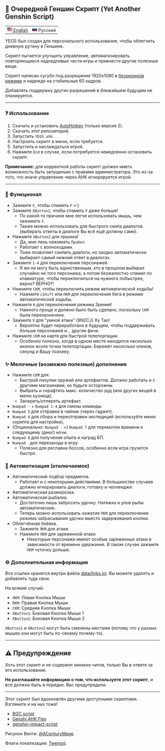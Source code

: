 ## 🎈 Очередной Геншин Скрипт (Yet Another Genshin Script)

<table>
  <tr>
    <td valign="center"><a href="README.md"><img src="data/lang_en.png" width="16"/> English</a></td>
    <td valign="center"><img src="data/lang_ru.png" width="16"/> Русский</td>
  </tr>
</table>

YEGS был создан для персонального использования, чтобы облегчить дневную рутину в Геншине.

Скрипт пытается улучшить управление, автоматизировать повторяющиеся надоедливые части игры и привнести другие полезные вещи.

Скрипт написан сугубо под разрешение 1920x1080 в [безоконном режиме](https://gaming.stackexchange.com/a/376533) и надежде на стабильные 60 кадров.

Добавлять поддержку других разрешений в ближайшем будущем не планируется.

---

### ❓ Использование
1. Скачать и установить [AutoHotkey](https://www.autohotkey.com/) (только версия 2).
2. Скачать этот репозиторий.
3. Запустить `YEGS.ahk`.
4. Настроить скрипт в меню, если требуется.
5. Запустить и наслаждаться игрой.
6. Нажмите `End` в случае, если потребуется немедленно остановить скрипт.

**Примечание:** для корректной работы скрипт должен иметь возможность быть запущеным с правами администратора. Это из-за того, что иначе управление через AHK игнорируется игрой.

---

### 🎨 Функционал
- Зажмите `F`, чтобы спамить `F` >:)
- Зажмите `XButton1`, чтобы спамить `F` даже больше!
  - По какой-то причине мне легче использовать мышь, чем зажимать `F`.
  - Также можно использовать для быстрого скипа диалогов (выбирать ответы в диалоге Вы всё ещё должны сами).
- Нажмите `XButton2` для прыжка!
  - Да, мне лень нажимать `Пробел`.
  - Работает с волноходами.
  - Тоже позволяет скипать диалоги, но заодно автоматически выбирает самый нижний ответ в диалогах.
- Зажмите `1-4` для переключения персонажей.
  - Я же не могу быть единственным, кто в прошлом выбирал случайно не того персонажа, а потом безжалостно спамил по клавиатуре, чтобы переключиться на нужного побыстрее, верно? ВЕРНО?!
- Нажмите `СКМ`, чтобы переключить режим автоматической ходьбы!
  - Нажмите `LShift` или `ПКМ` для переключения бега в режиме автоматической ходьбы.
- Нажмите `H` для переключения режима Зрения!
  - Намного проще и должно было быть сделано, поскольку `СКМ` была переназначена.
- Зажмите `V` для "умной атаки" (9N2CJ) Ху Тао!
  - Вероятно будет переработано в будущем, чтобы поддерживать больше персонажей и… другие фичи.
- Нажмите `СКМ` на карте для быстрой телепортации.
  - Особенно полезно, когда в одном месте находится несколько иконок возле точки телепортации. Бережёт несколько кликов, секунд и Вашу психику.

### ✨ Мелочные (возможно полезные) дополнения
- Нажмите `СКМ` для:
  - Быстрой покупки оружий или артефактов. Должно работать и с другими магазинами, но будьте осторожны.
  - Выбрать и скрафтить макс. количество руд (или других вещей в меню кузнеца).
  - Запереть/отпереть артефакт.
- `Numpad -` + `Numpad 1-4` для смены команды.
- `Numpad 5` для отправки в чайник (через гаджет).
- `Numpad 6` для сбора и переотправки экспедиций (используйте меню скрипта для настройки),
- (Опционально: `Numpad -` +) `Numpad 7` для перемотки времени к следующему (дню/) ночи.
- `Numpad 8` для получения опыта и наград БП.
- `Numpad .`для перезахода в игру.
  - Полезно для респавна боссов, особенно если игра грузится быстро.

### 🎣 Автоматизация (отключаемое)
- Автоматический подбор предметов.
  - Работает и с некоторыми действиями. В большинстве случаев должно игнорировать диалоги, готовку и челленджи.
- Автоматическая разморозка.
- Автоматическая рыбалка.
  - Достаточно лишь забросить удочку. Натяжка и улов рыбы автоматические.
  - Теперь можно использовать нажатие `ЛКМ` для переключения режима забрасывания удочки вместо задерживания кнопки.
- Облегчённая боёвка.
  - Зажмите `ЛКМ` для атаки.
  - Нажмите `ПКМ` для заряженной атаки.
    - Некоторые персонажи имеют особые заряженные атаки в зависимости от времени удержания. В таком случае зажмите `ПКМ` чуточку дольше.

### ⚙ Дополнительная информация
Все ссылки хранятся внутри файла [data/links.ini](data/links.ini). Вы можете удалять и добавлять туда свои.

На всякий случай:
- `ЛКМ`: Левая Кнопка Мыши
- `ПКМ`: Правая Кнопка Мыши
- `СКМ`: Средняя Кнопка Мыши
- `XButton1`: Боковая Кнопка Мыши 1
- `XButton2`: Боковая Кнопка Мыши 2

`XButton1` и `XButton2` могут быть сменены местами (потому что у разных мышек они могут быть по-своему почему-то).

---

## ⚠ Предупреждение
Хоть этот скрипт и не содержит никаких читов, только Вы в ответе за его использование.

**Не разглашайте информацию о том, что используете этот скрипт**, и всё должно быть в порядке. Вас предупредили.

---

Этот скрипт был вдохновлён другими доступными скриптами. Взгляните и на них тоже!
- [BGC script](https://github.com/onoderis/bgc-script)
- [Genshi AHK Flex](https://github.com/Kramar1337/GenshinImpact-AHK-flex)
- [genshin-impact-script](https://github.com/phonowell/genshin-impact-script)

Рисунок Венти: [@ACenturyMage](https://twitter.com/ACenturyMage/status/1325869153618718720).

Флаги локализации: [Twemoji](https://twemoji.twitter.com/).
